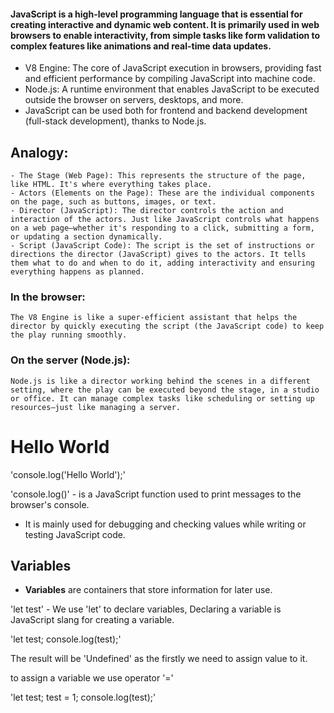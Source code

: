 #### JavaScript is a high-level programming language that is essential for creating interactive and dynamic web content. It is primarily used in web browsers to enable interactivity, from simple tasks like form validation to complex features like animations and real-time data updates.
 - V8 Engine: The core of JavaScript execution in browsers, providing fast and efficient performance by compiling JavaScript into machine code.
 - Node.js: A runtime environment that enables JavaScript to be executed outside the browser on servers, desktops, and more.
 - JavaScript can be used both for frontend and backend development (full-stack development), thanks to Node.js.

## Analogy:

    - The Stage (Web Page): This represents the structure of the page, like HTML. It's where everything takes place.
    - Actors (Elements on the Page): These are the individual components on the page, such as buttons, images, or text.
    - Director (JavaScript): The director controls the action and interaction of the actors. Just like JavaScript controls what happens on a web page—whether it's responding to a click, submitting a form, or updating a section dynamically.
    - Script (JavaScript Code): The script is the set of instructions or directions the director (JavaScript) gives to the actors. It tells them what to do and when to do it, adding interactivity and ensuring everything happens as planned. 
### In the browser:

    The V8 Engine is like a super-efficient assistant that helps the director by quickly executing the script (the JavaScript code) to keep the play running smoothly.

### On the server (Node.js):

    Node.js is like a director working behind the scenes in a different setting, where the play can be executed beyond the stage, in a studio or office. It can manage complex tasks like scheduling or setting up resources—just like managing a server.

# Hello World 

'console.log('Hello World');'

'console.log()' -  is a JavaScript function used to print messages to the browser's console.
 -  It is mainly used for debugging and checking values while writing or testing JavaScript code.

 ## Variables 

  - <b>Variables</b> are containers that store information for later use.

  'let test' - We use 'let' to declare variables, Declaring a variable is JavaScript slang for creating a variable.

  
'let test;
console.log(test);'

The result will be 'Undefined' as the firstly we need to assign value to it.

to assign a variable we use operator '='

'let test;
test = 1;
console.log(test);'